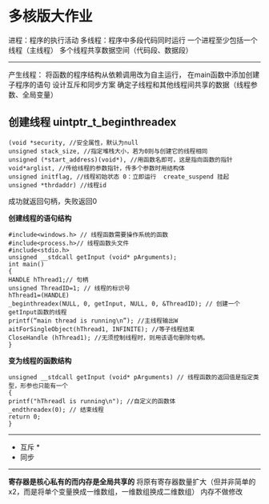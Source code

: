 # 多核版大作业

进程：程序的执行活动
多线程：程序中多段代码同时运行
一个进程至少包括一个线程（主线程）
多个线程共享数据空间（代码段、数据段）

---
产生线程：
    将函数的程序结构从依赖调用改为自主运行，
    在main函数中添加创建子程序的语句
    设计互斥和同步方案
    确定子线程和其他线程间共享的数据（线程参数、全局变量）

## 创建线程 uintptr_t_beginthreadex
```
(void *security, //安全属性，默认为null
unsigned stack_size, //指定堆栈大小，若为0则与创建它的线程相同
unsigned (*start_address)(void*), //用函数名即可，这是指向函数的指针
void*arglist, //传给线程的参数指针，传多个参数时用结构体
unsigned initflag, //线程初始状态 0：立即运行  create_suspend 挂起
unsigned *thrdaddr) //线程id
```
成功就返回句柄，失败返回0

**创建线程的语句结构**
```
#include<windows.h> // 线程函数需要操作系统的函数
#include<process.h>// 线程函数头文件
#include<stdio.h> 
unsigned __stdcall getInput (void* pArguments); 
int main()
{ 
HANDLE hThread1;// 句柄
unsigned ThreadID=1; // 线程的标识号 
hThread1=(HANDLE) 
_beginthreadex(NULL, 0, getInput, NULL, 0, &ThreadID); // 创建一个getInput函数的线程 
printf(“main thread is running\n”); //主线程输出W
aitForSingleObject(hThread1, INFINITE); //等子线程结束
CloseHandle (hThread1); //无须控制线程时，则用该语句删除句柄。
}
```
**变为线程的函数结构**
```
unsigned __stdcall getInput (void* pArguments) // 线程函数的返回值是指定类型，形参也只能有一个 
{
printf("hThreadl is running\n"); //自定义的函数体
_endthreadex(0); // 结束线程 
return 0;
}
```


---

* 互斥
  * 
* 同步

---

**寄存器是核心私有的而内存是全局共享的**
将原有寄存器数量扩大（但并非简单的x2，而是将单个变量换成一维数组，一维数组换成二维数组）
内存不做修改
